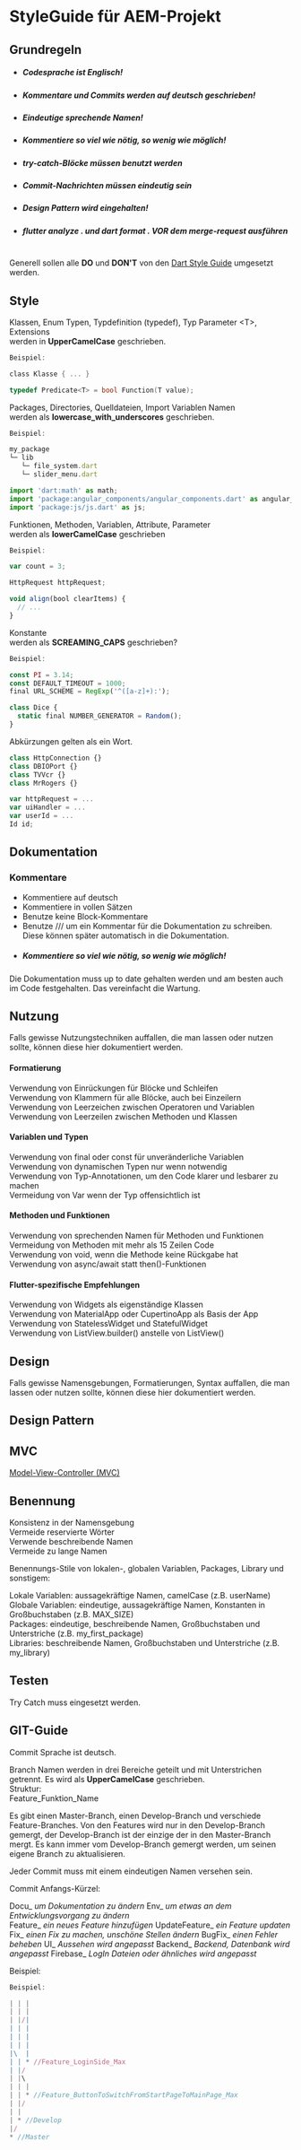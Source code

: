 # StyleGuide für AEM-Projekt

## Grundregeln

- ##### Codesprache ist Englisch!
- ##### Kommentare und Commits werden auf deutsch geschrieben!
- ##### Eindeutige sprechende Namen!
- ##### Kommentiere so viel wie nötig, so wenig wie möglich!
- ##### try-catch-Blöcke müssen benutzt werden
- ##### Commit-Nachrichten müssen eindeutig sein
- ##### Design Pattern wird eingehalten!
- ##### *flutter analyze .* und *dart format .* **VOR** dem merge-request ausführen


<br>Generell sollen alle **DO** und **DON'T** von den [Dart Style Guide] umgesetzt werden.<br>


## Style

Klassen, Enum Typen, Typdefinition (typedef), Typ Parameter &lt;T&gt;, Extensions <br>
werden in **UpperCamelCase** geschrieben. <br>

```c
Beispiel:

class Klasse { ... }

typedef Predicate<T> = bool Function(T value);

```

Packages, Directories, Quelldateien, Import Variablen Namen  <br>
werden als **lowercase_with_underscores** geschrieben.

```javascript
Beispiel:

my_package
└─ lib
   └─ file_system.dart
   └─ slider_menu.dart

import 'dart:math' as math;
import 'package:angular_components/angular_components.dart' as angular_components;
import 'package:js/js.dart' as js;

```

Funktionen, Methoden, Variablen, Attribute, Parameter <br>
werden als **lowerCamelCase** geschrieben

```javascript
Beispiel:

var count = 3;

HttpRequest httpRequest;

void align(bool clearItems) {
  // ...
}
```

Konstante <br>
werden als **SCREAMING_CAPS** geschrieben?

```javascript
Beispiel:

const PI = 3.14;
const DEFAULT_TIMEOUT = 1000;
final URL_SCHEME = RegExp('^([a-z]+):');

class Dice {
  static final NUMBER_GENERATOR = Random();
}

```

Abkürzungen gelten als ein Wort.

```javascript
class HttpConnection {}
class DBIOPort {}
class TVVcr {}
class MrRogers {}

var httpRequest = ...
var uiHandler = ...
var userId = ...
Id id;
```


## Dokumentation

### Kommentare
- Kommentiere auf deutsch
- Kommentiere in vollen Sätzen
- Benutze keine Block-Kommentare
- Benutze /// um ein Kommentar für die Dokumentation zu schreiben. Diese können später automatisch in die Dokumentation. 
- ##### Kommentiere so viel wie nötig, so wenig wie möglich!

Die Dokumentation muss up to date gehalten werden und am besten auch im Code festgehalten. Das vereinfacht die Wartung.

## Nutzung
Falls gewisse Nutzungstechniken auffallen, die man lassen oder nutzen sollte, können diese hier dokumentiert werden.

#### Formatierung
Verwendung von Einrückungen für Blöcke und Schleifen <br>
Verwendung von Klammern für alle Blöcke, auch bei Einzeilern <br>
Verwendung von Leerzeichen zwischen Operatoren und Variablen <br>
Verwendung von Leerzeilen zwischen Methoden und Klassen


#### Variablen und Typen
Verwendung von final oder const für unveränderliche Variablen <br>
Verwendung von dynamischen Typen nur wenn notwendig <br>
Verwendung von Typ-Annotationen, um den Code klarer und lesbarer zu machen <br>
Vermeidung von Var wenn der Typ offensichtlich ist 

#### Methoden und Funktionen
Verwendung von sprechenden Namen für Methoden und Funktionen <br>
Vermeidung von Methoden mit mehr als 15 Zeilen Code <br>
Verwendung von void, wenn die Methode keine Rückgabe hat <br>
Verwendung von async/await statt then()-Funktionen

#### Flutter-spezifische Empfehlungen
Verwendung von Widgets als eigenständige Klassen <br>
Verwendung von MaterialApp oder CupertinoApp als Basis der App <br>
Verwendung von StatelessWidget und StatefulWidget <br>
Verwendung von ListView.builder() anstelle von ListView()



## Design

Falls gewisse Namensgebungen, Formatierungen, Syntax auffallen, die man lassen oder nutzen sollte, können diese hier dokumentiert werden.


## Design Pattern

## MVC
[Model-View-Controller (MVC)]

## Benennung

Konsistenz in der Namensgebung <br>
Vermeide reservierte Wörter <br>
Verwende beschreibende Namen <br>
Vermeide zu lange Namen<br>

Benennungs-Stile von lokalen-, globalen Variablen, Packages, Library und sonstigem: <br>

Lokale Variablen: aussagekräftige Namen, camelCase (z.B. userName)<br>
Globale Variablen: eindeutige, aussagekräftige Namen, Konstanten in Großbuchstaben (z.B. MAX_SIZE)<br>
Packages: eindeutige, beschreibende Namen, Großbuchstaben und Unterstriche (z.B. my_first_package)<br>
Libraries: beschreibende Namen, Großbuchstaben und Unterstriche (z.B. my_library)

## Testen

Try Catch muss eingesetzt werden. 

## GIT-Guide

Commit Sprache ist deutsch.

Branch Namen werden in drei Bereiche geteilt und mit Unterstrichen getrennt. Es wird als **UpperCamelCase** geschrieben. <br>
Struktur: <br>
Feature_Funktion_Name <br>

Es gibt einen Master-Branch, einen Develop-Branch und verschiede Feature-Branches.
Von den Features wird nur in den Develop-Branch gemergt, der Develop-Branch ist der einzige der in den Master-Branch mergt. 
Es kann immer vom Develop-Branch gemergt werden, um seinen eigene Branch zu aktualisieren.

Jeder Commit muss mit einem eindeutigen Namen versehen sein.

Commit Anfangs-Kürzel:

Docu_ *um Dokumentation zu ändern*
Env_ *um etwas an dem Entwicklungsvorgang zu ändern*  
Feature_ *ein neues Feature hinzufügen*
UpdateFeature_ *ein Feature updaten*
Fix_ *einen Fix zu machen, unschöne Stellen ändern*
BugFix_ *einen Fehler beheben*
UI_ *Aussehen wird angepasst*
Backend_ *Backend, Datenbank wird angepasst*
Firebase_ *LogIn Dateien oder ähnliches wird angepasst*



Beispiel:

```javascript
Beispiel: 

| | |
| | |
| |/|  
| | |
| | |
| | |
|\  |
| | * //Feature_LoginSide_Max
| |/
| |\
| | |
| | * //Feature_ButtonToSwitchFromStartPageToMainPage_Max
| |/
| | 
| * //Develop
|/
* //Master
``` 





[Dart Style	Guide]: https://dart.dev/guides/language/effective-dart
[Model-View-Controller (MVC)]: https://medium.com/p/1fabe2069b01